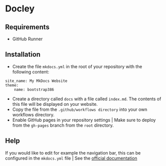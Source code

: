 # Docley

## Requirements
- GitHub Runner

## Installation
- Create the file `mkdocs.yml` in the root of your repository with the following content:
```
site_name: My MkDocs Website
theme:
    name: bootstrap386
```
- Create a directory called `docs` with a file called `index.md`. The contents of this file will be displayed on your website.
- Copy the file from the `.github/workflows directory` into your own workflows directory.
- Enable GitHub pages in your repository settings | Make sure to deploy from the `gh-pages` branch from the `root` directory.

## Help
If you would like to edit for example the navigation bar, this can be configured in the `mkdocs.yml` file | See the [official documentation](https://www.mkdocs.org/user-guide/configuration/)
